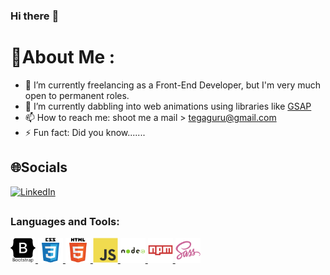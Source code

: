 ### Hi there :wave:

# 💫About Me :

- 🔭 I’m currently freelancing as a Front-End Developer, but I'm very much open to permanent roles.
- 🌱 I’m currently dabbling into web animations using libraries like [GSAP](https://greensock.com/)
- 📫 How to reach me: shoot me a mail > tegaguru@gmail.com
- ⚡ Fun fact: Did you know.......

## 🌐Socials

[![LinkedIn](https://img.shields.io/badge/LinkedIn-%230077B5.svg?logo=linkedin&logoColor=white)](https://ng.linkedin.com/in/oghenetega-obazenu-72a3b9b3?original_referer=https%3A%2F%2Fsearch.brave.com%2F)

## <h3 align="left">Languages and Tools:</h3>

<p align="left">

<a href="https://getbootstrap.com" target="_blank" rel="noreferrer"> 
<img src="https://raw.githubusercontent.com/devicons/devicon/master/icons/bootstrap/bootstrap-plain-wordmark.svg" alt="bootstrap" width="40" height="40"/> </a><a href="https://www.w3schools.com/css/" target="_blank" rel="noreferrer"> <img src="https://raw.githubusercontent.com/devicons/devicon/master/icons/css3/css3-original-wordmark.svg" alt="css3" width="40" height="40"/> </a><a href="https://www.w3.org/html/" target="_blank" rel="noreferrer"> <img src="https://raw.githubusercontent.com/devicons/devicon/master/icons/html5/html5-original-wordmark.svg" alt="html5" width="40" height="40"/> </a><a href="https://developer.mozilla.org/en-US/docs/Web/JavaScript" target="_blank" rel="noreferrer"> <img src="https://raw.githubusercontent.com/devicons/devicon/master/icons/javascript/javascript-original.svg" alt="javascript" width="40" height="40"/> </a><a href="https://nodejs.org" target="_blank" rel="noreferrer"> <img src="https://raw.githubusercontent.com/devicons/devicon/master/icons/nodejs/nodejs-original-wordmark.svg" alt="nodejs" width="40" height="40"/> </a><a href="https://www.npmjs.com/" target="_blank" rel="noreferrer"> <img src="https://raw.githubusercontent.com/devicons/devicon/master/icons/npm/npm-original-wordmark.svg" alt="nodejs" width="40" height="40"/> </a><a href="https://sass-lang.com" target="_blank" rel="noreferrer"> <img src="https://raw.githubusercontent.com/devicons/devicon/master/icons/sass/sass-original.svg" alt="sass" width="40" height="40"/> </a>
</p>
    